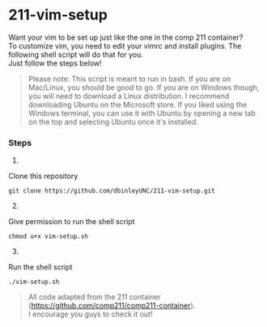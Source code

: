 # 211-vim-setup 
Want your vim to be set up just like the one in the comp 211 container?   
To customize vim, you need to edit your vimrc and install plugins. The following shell script will do that for you.  
Just follow the steps below!

>Please note: This script is meant to run in bash. If you are on Mac/Linux, you should be good to go. If you are on Windows though, you will need to download a Linux distribution. I recommend downloading Ubuntu on the Microsoft store. If you liked using the Windows terminal, you can use it with Ubuntu by opening a new tab on the top and selecting Ubuntu once it's installed.  

### Steps
1.
Clone this repository  

    git clone https://github.com/dbinleyUNC/211-vim-setup.git
2. 
Give permission to run the shell script  

    chmod u+x vim-setup.sh

3. 
Run the shell script  

    ./vim-setup.sh

>All code adapted from the 211 container (https://github.com/comp211/comp211-container).  
>I encourage you guys to check it out!  

